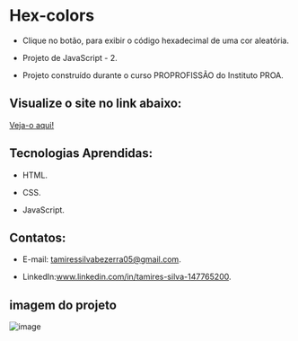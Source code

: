 # Hex-colors

 - Clique no botão, para exibir o código hexadecimal de uma cor aleatória.

 - Projeto de JavaScript - 2.
  
 - Projeto construído durante o curso PROPROFISSÃO do Instituto PROA.
   
 ## Visualize o site no link abaixo:
 [Veja-o aqui!](https://hex-colors-khaki.vercel.app/)
   


## Tecnologias Aprendidas:

 - HTML.
   
 - CSS.

 - JavaScript.

## Contatos:
 - E-mail: tamiressilvabezerra05@gmail.com.
   
 - LinkedIn:www.linkedin.com/in/tamires-silva-147765200.

    
    
## imagem do projeto
![image](https://github.com/tamiressil/Hex-colors/assets/163886976/0789f93b-a51c-4007-8e6d-33db3d5227ba)

